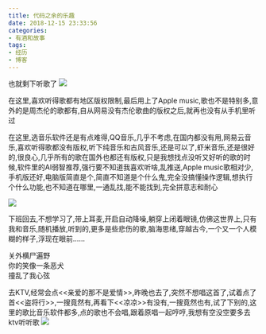 ```yaml
---
title: 代码之余的乐趣
date: 2018-12-15 23:33:56
categories: 
- 有酒和故事
tags: 
- 经历
- 博客
---
```

也就剩下听歌了
![](https://cdn.jsdelivr.net/gh/YangAnLin/images/copy_20201213151645.jpeg)
<!-- more -->

在这里,喜欢听得歌都有地区版权限制,最后用上了Apple music,歌也不是特别多,意外的是周杰伦的歌都有,自从网易没有杰伦歌曲的版权之后,就再也没有从手机里听过

在这里,选音乐软件还是有点难得,QQ音乐,几乎不考虑,在国内都没有用,网易云音乐,喜欢听得歌都没有版权,听下纯音乐和古风音乐,还是可以了,虾米音乐,还是很好的,很良心,几乎所有的歌在国外也都还有版权,只是我想找点没听又好听的歌的时候,软件里的AI弱智推荐,强行要不知道我喜欢听啥,乱推送,Apple music歌相对少,手机版还好,电脑版简直是个,简直不知道是个什么鬼,完全没搞懂操作逻辑,想执行个什么功能,也不知道在哪里,一通乱找,能不能找到,完全拼意志和耐心

![](https://cdn.jsdelivr.net/gh/YangAnLin/images/copy_20201213151658.jpeg)

下班回去,不想学习了,带上耳麦,开启自动降噪,躺穿上闭着眼镜,仿佛这世界上,只有我和音乐,随机播放,听到的,更多是些悲伤的歌,脑海思绪,穿越古今,一个又一个人模糊的样子,浮现在眼前......

关外横尸遍野  
你的笑像一条恶犬  
撞乱了我心弦  

去KTV,经常会点<<亲爱的那不是爱情>>,昨晚也去了,突然不想唱这首了,试着点了首<<盗将行>>,一搜竟然有,再看下<<凉凉>>有没有,一搜竟然也有,试了下别的,这里的歌比音乐软件都多,点的歌也不会唱,跟着原唱一起哼哼,我想有空没空要多去ktv听听歌
![](https://cdn.jsdelivr.net/gh/YangAnLin/images/copy_20201213151709.jpeg)

